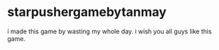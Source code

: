 # starpushergamebytanmay
i made this game by wasting my whole day. i wish you all guys like this game.
